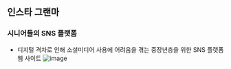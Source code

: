 ## 인스타 그랜마

### 시니어들의 SNS 플랫폼

- 디지털 격차로 인해 소셜미디어 사용에 어려움을 겪는 중장년층을 위한 SNS 플랫폼 웹 사이트
  ![image](https://github.com/seokahi/insta_grandma/assets/73926393/3609eb51-da76-4779-acc0-66f1fee9ddbc)
